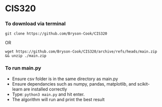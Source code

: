 # CIS320

### To download via terminal
```
git clone https://github.com/Bryson-Cook/CIS320
```
OR 
```
wget https://github.com/Bryson-Cook/CIS320/archive/refs/heads/main.zip && unzip ./main.zip
```

### To run main.py
- Ensure csv folder is in the same directory as main.py
- Ensure dependancies such as numpy, pandas, matplotlib, and scikit-learn are installed correctly
- Type: `python3 main.py` and hit enter.
- The algorithm will run and print the best result


